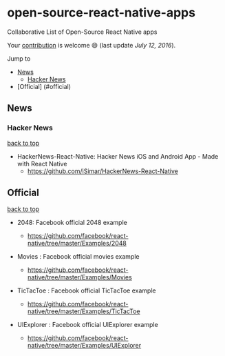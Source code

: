 # open-source-react-native-apps
Collaborative List of Open-Source React Native apps

Your [contribution](https://github.com/maxenceC/open-source-react-native-apps/blob/master/.github/CONTRIBUTING.md) is welcome :smile: (last update *July 12, 2016*).
 
Jump to 
- [News](#news) 
  - [Hacker News](#hacker-news) 
- [Official] (#official)

## News
 
### Hacker News 
 
[back to top](#readme) 
 
- HackerNews-React-Native: Hacker News iOS and Android App - Made with React Native
  - https://github.com/iSimar/HackerNews-React-Native

## Official 

[back to top](#readme) 
 
- 2048: Facebook official 2048 example
  - https://github.com/facebook/react-native/tree/master/Examples/2048
  
- Movies : Facebook official movies example
  - https://github.com/facebook/react-native/tree/master/Examples/Movies

- TicTacToe : Facebook official TicTacToe example
  - https://github.com/facebook/react-native/tree/master/Examples/TicTacToe
  
- UIExplorer : Facebook official UIExplorer example
  - https://github.com/facebook/react-native/tree/master/Examples/UIExplorer
  
 

